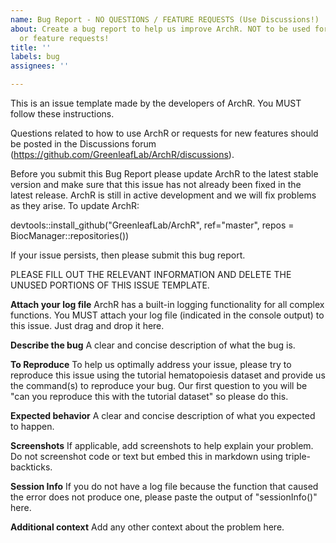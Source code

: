 ```yaml
---
name: Bug Report - NO QUESTIONS / FEATURE REQUESTS (Use Discussions!)
about: Create a bug report to help us improve ArchR. NOT to be used for questions
  or feature requests!
title: ''
labels: bug
assignees: ''

---
```


This is an issue template made by the developers of ArchR. You MUST follow these instructions.

Questions related to how to use ArchR or requests for new features should be posted in the Discussions forum (https://github.com/GreenleafLab/ArchR/discussions).

Before you submit this Bug Report please update ArchR to the latest stable version and make sure that this issue has not already been fixed in the latest release. ArchR is still in active development and we will fix problems as they arise. To update ArchR:

devtools::install_github("GreenleafLab/ArchR", ref="master", repos = BiocManager::repositories())

If your issue persists, then please submit this bug report.

PLEASE FILL OUT THE RELEVANT INFORMATION AND DELETE THE UNUSED PORTIONS OF THIS ISSUE TEMPLATE.

**Attach your log file**
ArchR has a built-in logging functionality for all complex functions. You MUST attach your log file (indicated in the console output) to this issue. Just drag and drop it here.

**Describe the bug**
A clear and concise description of what the bug is.

**To Reproduce**
To help us optimally address your issue, please try to reproduce this issue using the tutorial hematopoiesis dataset and provide us the command(s) to reproduce your bug. Our first question to you will be "can you reproduce this with the tutorial dataset" so please do this.

**Expected behavior**
A clear and concise description of what you expected to happen.

**Screenshots**
If applicable, add screenshots to help explain your problem. Do not screenshot code or text but embed this in markdown using triple-backticks.

**Session Info**
If you do not have a log file because the function that caused the error does not produce one, please paste the output of "sessionInfo()" here.

**Additional context**
Add any other context about the problem here.
